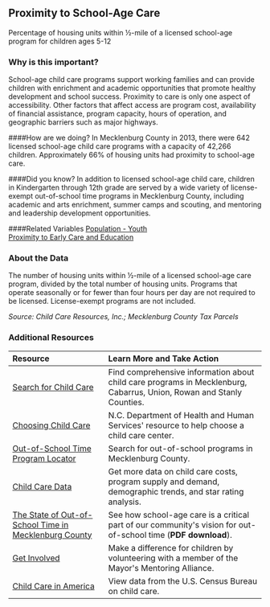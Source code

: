 ## Proximity to School-Age Care
Percentage of housing units within &#189;-mile of a licensed school-age program for children ages 5-12

### Why is this important?
School-age child care programs support working families and can provide children with enrichment and academic opportunities that promote healthy development and school success. Proximity to care is only one aspect of accessibility. Other factors that affect access are program cost, availability of financial assistance, program capacity, hours of operation, and geographic barriers such as major highways.

####How are we doing?
In Mecklenburg County in 2013, there were 642 licensed school-age child care programs with a capacity of 42,266 children. Approximately 66% of housing units had proximity to school-age care.

####Did you know?
In addition to licensed school-age child care, children in Kindergarten through 12th grade are served by a wide variety of license-exempt out-of-school time programs in Mecklenburg County, including academic and arts enrichment, summer camps and scouting, and mentoring and leadership development opportunities.

####Related Variables
<a href="javascript:void(0)" onclick="model.metricId = 'm12'">Population - Youth</a>  
<a href="javascript:void(0)" onclick="model.metricId = 'm21'">Proximity to Early Care and Education</a>  

### About the Data
The number of housing units within &#189;-mile of a licensed school-age care program, divided by the total number of housing units. Programs that operate seasonally or for fewer than four hours per day are not required to be licensed. License-exempt programs are not included.

_Source: Child Care Resources, Inc.; Mecklenburg County Tax Parcels_

### Additional Resources
| Resource | Learn More and Take Action |
|:--- | :--- |
|[Search for Child Care](http://www.childcareresourcesinc.org/parents-families/search-for-child-care/)|Find comprehensive information about child care programs in Mecklenburg, Cabarrus, Union, Rowan and Stanly Counties.
|[Choosing Child Care](http://ncchildcare.nc.gov/parents/pr_sn2_ov.asp)| N.C. Department of Health and Human Services' resource to help choose a child care center.
|[Out-of-School Time Program Locator](http://www.cfcrights.org/issues-and-impact/out-of-school-time-locator-map/)|Search for out-of-school programs in Mecklenburg County.
|[Child Care Data](http://www.childcareresourcesinc.org/publications-and-multimedia/data-reports/)|Get more data on child care costs, program supply and demand, demographic trends, and star rating analysis.
|[The State of Out-of-School Time in Mecklenburg County](http://cfcrights.org/wp-content/uploads/2011/10/OST-Task-Force-Final-Report-2011.pdf)|See how school-age care is a critical part of our community's vision for out-of-school time (**PDF download**).
|[Get Involved](http://charmeck.org/city/charlotte/mayor/MentoringAlliance/Pages/How%20to%20Get%20Involved%20with%20Mentoring.aspx)|Make a difference for children by volunteering with a member of the Mayor's Mentoring Alliance.
|[Child Care in America](http://www.census.gov/library/infographics/child_care.html)| View data from the U.S. Census Bureau on child care.
